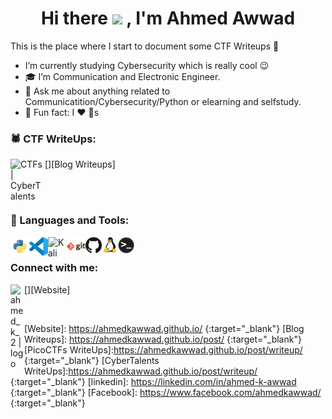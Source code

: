 <h1 align="center"> Hi there <img src="https://media.giphy.com/media/hvRJCLFzcasrR4ia7z/giphy.gif" width="25px"></a> , I'm Ahmed Awwad</h1>


This is the place where I start to document some CTF Writeups 📝

- I’m currently studying Cybersecurity which is really cool :wink:
- 🎓 I’m Communication and Electronic Engineer.
- 💬 Ask me about anything related to Communicatition/Cybersecurity/Python or elearning and selfstudy.
- 👦 Fun fact: I :heart: :dog:s



    

### 🕷 CTF WriteUps:

<!--[<img align="left" alt="CTFs | CyberTalents"  width="80px" src="https://www.arabnet.me/ContentFiles/9064Logo.png?w=336&h=336&mode=fit" />][Cybertalents WriteUps]-->
[<img align="left" alt="CTFs | CyberTalents"  width="55px" src="https://ahmedkawwad.github.io/images/site/k-icon%20-invert_hu853d0774892b5f84d30746ce0d4103bc_12477_42x0_resize_box_3.png?w=336&h=336&mode=fit" />][Blog Writeups]

<!--[<img align="left" alt="CTFs | PicoCTFs" width="80px" src="https://remakelearning.org/wp-content/uploads/2021/03/picoCTF.png" />][PicoCTFs WriteUps]-->
<br /><br />


### 📌 Languages and Tools:
 
<a href="#"> <img align="left" alt="Python" width="30px" src="https://raw.githubusercontent.com/github/explore/80688e429a7d4ef2fca1e82350fe8e3517d3494d/topics/python/python.png" />

<img align="left" alt="Visual Studio Code" width="30px" src="https://raw.githubusercontent.com/github/explore/80688e429a7d4ef2fca1e82350fe8e3517d3494d/topics/visual-studio-code/visual-studio-code.png" />

<img align="left" alt="Kali" width="30px" src="https://www.pikpng.com/pngl/b/247-2470992_kali-linux-logo-backtrack-clipart.png"/>

<img align="left" alt="Git" width="30px" src="https://raw.githubusercontent.com/github/explore/80688e429a7d4ef2fca1e82350fe8e3517d3494d/topics/git/git.png" />

<img align="left" alt="GitHub" width="26px" src="https://raw.githubusercontent.com/github/explore/78df643247d429f6cc873026c0622819ad797942/topics/github/github.png" />

<img align="left" alt="linux" width="26px" src="https://raw.githubusercontent.com/devicons/devicon/master/icons/linux/linux-original.svg" />

<img align="left" alt="Terminal" width="26px" src="https://raw.githubusercontent.com/github/explore/80688e429a7d4ef2fca1e82350fe8e3517d3494d/topics/terminal/terminal.png" />

</a>
<br />

### Connect with me:

[<img align="left" alt="ahmed_k_2 | logo"  width="22px" src="https://ahmedkawwad.github.io/images/site/k-icon%20-invert_hu853d0774892b5f84d30746ce0d4103bc_12477_42x0_resize_box_3.png" />][Website]
<!-- [<img align="left" alt="ahmedkawwad | Facebook"  width="22px" src="https://cdn.jsdelivr.net/npm/simple-icons@v3/icons/facebook.svg" />][Facebook]
[<img align="left" alt="ahmed-k-awwad | LinkedIn"  width="22px" src="https://cdn.jsdelivr.net/npm/simple-icons@v3/icons/linkedin.svg" />][linkedin] -->


<br />

[Website]: https://ahmedkawwad.github.io/ {:target="_blank"}
[Blog Writeups]: https://ahmedkawwad.github.io/post/ {:target="_blank"}
[PicoCTFs WriteUps]:https://ahmedkawwad.github.io/post/writeup/ {:target="_blank"}
[CyberTalents WriteUps]:https://ahmedkawwad.github.io/post/writeup/ {:target="_blank"}
[linkedin]: https://linkedin.com/in/ahmed-k-awwad {:target="_blank"}
[Facebook]: https://www.facebook.com/ahmedkawwad/ {:target="_blank"}
